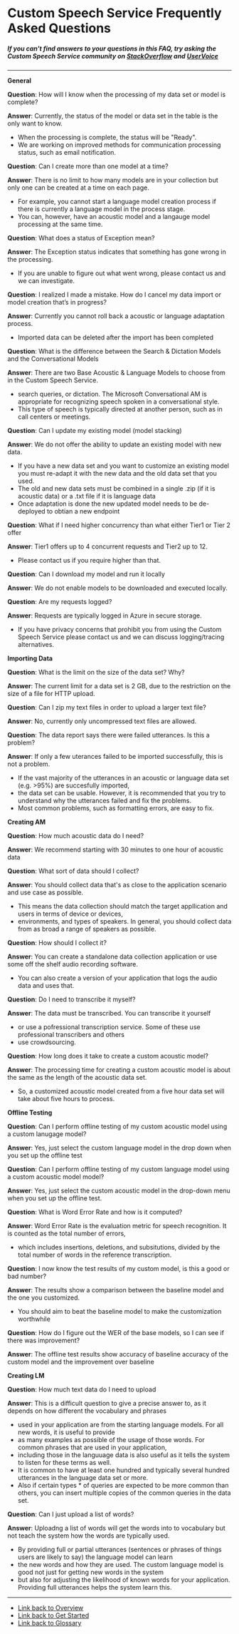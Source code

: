 ﻿<!-- 
NavPath: Custom Speech Service
LinkLabel: Frequently Asked Questions
Url: Custom-Speech-Service/FAQ
Weight: 40
-->
# Custom Speech Service Frequently Asked Questions
##### If you can't find answers to your questions in this FAQ, try asking the Custom Speech Service community on [StackOverflow](https://stackoverflow.com/questions/tagged/project-oxford+or+microsoft-cognitive) and [UserVoice](https://cognitive.uservoice.com/) 

-----
**General**

**Question**: How will I know when the processing of my data set or model is complete?

**Answer**: Currently, the status of the model or data set in the table is the only want to know. 
* When the processing is complete, the status will be "Ready". 
* We are working on improved methods for communication processing status, such as email notification.

**Question**: Can I create more than one model at a time?

**Answer**: There is no limit to how many models are in your collection but only one can be created at a time on each page. 
* For example, you cannot start a language model creation process if there is currently a language model in the process stage. 
* You can, however, have an acoustic model and a langauge model processing at the same time. 

**Question**: What does a status of Exception mean?

**Answer**: The Exception status indicates that something has gone wrong in the processing. 
* If you are unable to figure out what went wrong, please contact us and we can investigate.

**Question**: I realized I made a mistake. How do I cancel my data import or model creation that’s in progress? 

**Answer**: Currently you cannot roll back a acoustic or language adaptation process. 
* Imported data can be deleted after the import has been completed

**Question**: What is the difference between the Search & Dictation Models and the Conversational Models

**Answer**: There are two Base Acoustic & Language Models to choose from in the Custom Speech Service. 
* search queries, or dictation. The Microsoft Conversational AM is appropriate for recognizing speech spoken in a conversational style. 
* This type of speech is typically directed at another person, such as in call centers or meetings.

**Question**: Can I update my existing model (model stacking)

**Answer**: We do not offer the ability to update an existing model with new data. 
* If you have a new data set and you want to customize an existing model you must re-adapt it with the new data and the old data set that you used.
* The old and new data sets must be combined in a single .zip (if it is acoustic data) or a .txt file if it is language data
* Once adaptation is done the new updated model needs to be de-deployed to obtian a new endpoint

**Question**: What if I need higher concurrency than what either Tier1 or Tier 2 offer

**Answer**: Tier1 offers up to 4 concurrent requests and Tier2 up to 12. 
* Please contact us if you require higher than that.

**Question**: Can I download my model and run it locally

**Answer**: We do not enable models to be downloaded and executed locally.

**Question**: Are my requests logged?

**Answer**: Requests are typically logged in Azure in secure storage. 
* If you have privacy concerns that prohibit you from using the Custom Speech Service please contact us and we can discuss logging/tracing alternatives.

**Importing Data**

**Question**: What is the limit on the size of the data set? Why? 

**Answer**: The current limit for a data set is 2 GB, due to the restriction on the size of a file for HTTP upload. 

**Question**: Can I zip my text files in order to upload a larger text file? 

**Answer**: No, currently only uncompressed text files are allowed.

**Question**: The data report says there were failed utterances. Is this a problem?

**Answer**: If only a few uterances failed to be imported successfully, this is not a problem. 
* If the vast majority of the utterances in an acoustic or language data set (e.g. >95%) are succesfully imported, 
* the data set can be usable. However, it is recommended that you try to understand why the utterances failed and fix the problems. 
* Most common problems, such as formatting errors, are easy to fix. 

**Creating AM**

**Question**: How much acoustic data do I need?

**Answer**: We recommend starting with 30 minutes to one hour of acoustic data

**Question**: What sort of data should I collect?

**Answer**: You should collect data that's as close to the application scenario and use case as possible. 
* This means the data collection should match the target appllication and users in terms of device or devices, 
* environments, and types of speakers. In general, you should collect data from as broad a range of speakers as possible. 

**Question**: How should I collect it? 

**Answer**: You can create a standalone data collection application or use some off the shelf audio recording software. 
* You can also create a version of your application that logs the audio data and uses that. 

**Question**: Do I need to transcribe it myself? 

**Answer**: The data must be transcribed. You can transcribe it yourself 
* or use a pofressional transcription service. Some of these use professional transcribers and others 
* use crowdsourcing. 

**Question**: How long does it take to create a custom acoustic model?

**Answer**: The processing time for creating a custom acoustic model is about the same as the length of the acoustic data set. 
* So, a customized acoustic model created from a five hour data set will take about five hours to process. 

**Offline Testing**

**Question**: Can I perform offline testing of my custom acoustic model using a custom lanugage model?

**Answer**: Yes, just select the custom language model in the drop down when you set up the offline test

**Question**: Can I perform offline testing of my custom language model using a custom acoustic model model?

**Answer**: Yes, just select the custom acoustic model in the drop-down menu when you set up the offline test.

**Question**: What is Word Error Rate and how is it computed?

**Answer**: Word Error Rate is the evaluation metric for speech recognition. It is counted as the total number of errors, 
* which includes insertions, deletions, and subsitutions, divided by the total number of words in the reference transcription.

**Question**: I now know the test results of my custom model, is this a good or bad number?

**Answer**: The results show a comparison between the baseline model and the one you customized. 
* You should aim to beat the baseline model to make the customization worthwhile

**Question**: How do I figure out the WER of the base models, so I can see if there was improvement? 

**Answer**: The offline test results show accuracy of baseline accuracy of the custom model and the improvement over baseline

**Creating LM**

**Question**: How much text data do I need to upload

**Answer**: This is a difficult question to give a precise answer to, as it depends on how different the vocabulary and phrases 
* used in your application are from the starting language models. For all new words, it is useful to provide 
* as many examples as possible of the usage of those words. For common phrases that are used in your application, 
* including those in the languuage data is also useful as it tells the system to listen for these terms as well. 
* It is common to have at least one hundred and typically several hundred utterances in the language data set or more. 
* Also if certain types * of queries are expected to be more common than others, you can insert multiple copies of the common queries in the data set.

**Question**: Can I just upload a list of words?

**Answer**: Uploadng a list of words will get the words into to vocabulary but not teach the system how the words are typically used. 
* By providing full or partial utterances (sentences or phrases of things users are likely to say) the language model can learn 
* the new words and how they are used. The custom language model is good not just for getting new words in the system 
* but also for adjusting the likelihood of known words for your application. Providing full utterances helps the system learn this. 

-----


 * [Link back to Overview](Home.md)
 * [Link back to Get Started](GetStarted.md)
 * [Link back to Glossary](Glossary.md)
